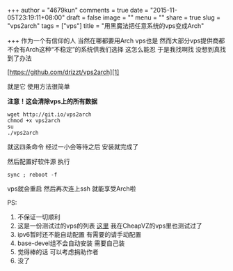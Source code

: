 +++
author = "4679kun"
comments = true
date = "2015-11-05T23:19:11+08:00"
draft = false
image = ""
menu = ""
share = true
slug = "vps2arch"
tags = ["vps"]
title = "用黑魔法把任意系统的vps变成Arch"

+++
  作为一个有信仰的人 当然在哪都要用Arch vps也是 然而大部分vps提供商都不会有Arch这种“不稳定”的系统供我们选择 这怎么能忍
于是我找啊找 没想到真找到了办法

[https://github.com/drizzt/vps2arch][1]

就是它 使用方法很简单

**注意！这会清除vps上的所有数据**

    wget http://git.io/vps2arch
    chmod +x vps2arch
    su
    ./vps2arch

就这四条命令 经过一小会等待之后 安装就完成了

然后配置好软件源 执行

    sync ; reboot -f

vps就会重启 然后再次连上ssh 就能享受Arch啦


PS:
1. 不保证一切顺利
2. 这是一份测试过的vps的列表 [这里][3] 我在CheapVZ的vps里也测试过了
3. ipv6暂时还不能自动配置 有需要的请手动配置
4. base-devel组不会自动安装 需要自己装
5. 觉得棒的话 可以考虑捐助作者
6. 没了


  [1]: https://github.com/drizzt/vps2arch
  [2]: https://github.com/K-Guan/vps2arch/blob/master/README.md
  [3]: https://github.com/drizzt/vps2arch/wiki/Tested-VPS-Providers


